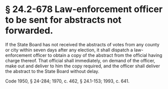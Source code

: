 # § 24.2-678 Law-enforcement officer to be sent for abstracts not forwarded.

<p>If the State Board has not received the abstracts of votes from any county or city within seven days after any election, it shall dispatch a law-enforcement officer to obtain a copy of the abstract from the official having charge thereof. That official shall immediately, on demand of the officer, make out and deliver to him the copy required, and the officer shall deliver the abstract to the State Board without delay.</p><p>Code 1950, § 24-284; 1970, c. 462, § 24.1-153; 1993, c. 641.</p>